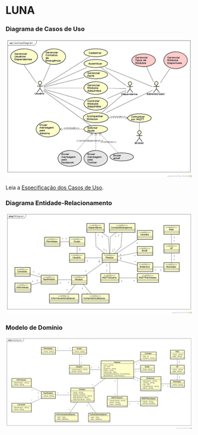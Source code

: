 # LUNA

### Diagrama de Casos de Uso

![](use-case-diagram.jpg)

Leia a [Especificação dos Casos de Uso](especificacao-casos-de-uso.md).

### Diagrama Entidade-Relacionamento

![](er-diagram.jpg)

### Modelo de Domínio

![](domain-model.jpg)
